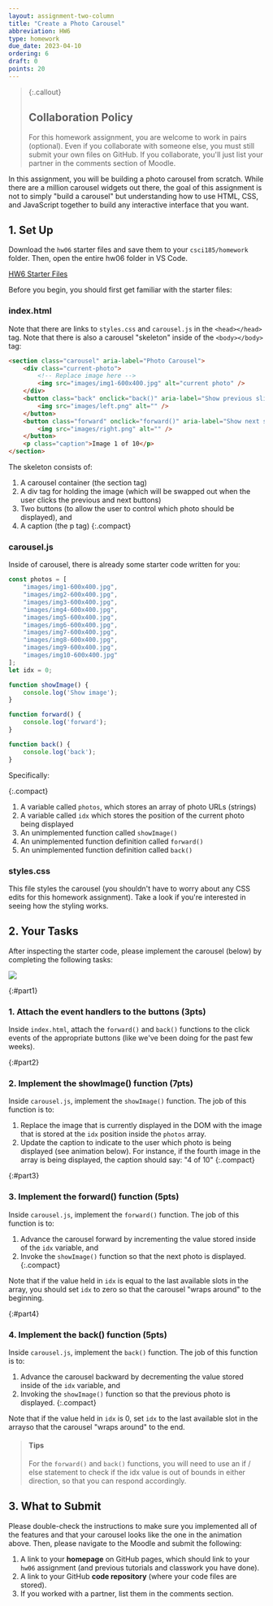 ```yaml
---
layout: assignment-two-column
title: "Create a Photo Carousel"
abbreviation: HW6
type: homework
due_date: 2023-04-10
ordering: 6
draft: 0
points: 20
---
```


<style>
    .medium {
        margin: 0 auto;
        display: block;
    }
</style>

> {:.callout}
> ## Collaboration Policy
> For this homework assignment, you are welcome to work in pairs (optional). Even if you collaborate with someone else, you must still submit your own files on GitHub. If you collaborate, you'll just list your partner in the comments section of Moodle. 

In this assignment, you will be building a photo carousel from scratch. While there are a million carousel widgets out there, the goal of this assignment is not to simply "build a carousel" but understanding how to use HTML, CSS, and JavaScript together to build any interactive interface that you want. 


## 1. Set Up
Download the `hw06` starter files and save them to your `csci185/homework` folder. Then, open the entire hw06 folder in VS Code.

<a href="/spring2023/course-files/homework/hw06.zip" class="nu-button">HW6 Starter Files <i class="fas fa-download"></i></a>

Before you begin, you should first get familiar with the starter files:

### index.html
Note that there are links to `styles.css` and `carousel.js` in the `<head></head>` tag. Note that there is also a carousel "skeleton" inside of the `<body></body>` tag: 

```html
<section class="carousel" aria-label="Photo Carousel">
    <div class="current-photo">
        <!-- Replace image here -->
        <img src="images/img1-600x400.jpg" alt="current photo" />
    </div> 
    <button class="back" onclick="back()" aria-label="Show previous slide">
        <img src="images/left.png" alt="" />
    </button>
    <button class="forward" onclick="forward()" aria-label="Show next slide">
        <img src="images/right.png" alt="" />
    </button>
    <p class="caption">Image 1 of 10</p>
</section>
```

The skeleton consists of:
1. A carousel container (the section tag)
2. A div tag for holding the image (which will be swapped out when the user clicks the previous and next buttons)
3. Two buttons (to allow the user to control which photo should be displayed), and
4. A caption (the p tag)
{:.compact}

### carousel.js
Inside of carousel, there is already some starter code written for you:

```js
const photos = [
    "images/img1-600x400.jpg",
    "images/img2-600x400.jpg",
    "images/img3-600x400.jpg",
    "images/img4-600x400.jpg",
    "images/img5-600x400.jpg",
    "images/img6-600x400.jpg",
    "images/img7-600x400.jpg",
    "images/img8-600x400.jpg",
    "images/img9-600x400.jpg",
    "images/img10-600x400.jpg"
];
let idx = 0;

function showImage() {
    console.log('Show image');
}

function forward() {
    console.log('forward');
}

function back() {
    console.log('back');
}
```

Specifically:

{:.compact}
1. A variable called `photos`, which stores an array of photo URLs (strings)
1. A variable called `idx` which stores the position of the current photo being displayed
1. An unimplemented function called `showImage()`
1. An unimplemented function definition called `forward()`
1. An unimplemented function definition called `back()`

### styles.css
This file styles the carousel (you shouldn't have to worry about any CSS edits for this homework assignment). Take a look if you're interested in seeing how the styling works.


## 2. Your Tasks
After inspecting the starter code, please implement the carousel (below) by completing the following tasks:

<img class="medium" src="/spring2023/assets/images/homework/hw06/demo.gif"/>


{:#part1}
### 1. Attach the event handlers to the buttons (3pts)
Inside `index.html`, attach the `forward()` and `back()` functions to the click events of the appropriate buttons (like we've been doing for the past few weeks).

{:#part2}
### 2. Implement the showImage() function (7pts)
Inside `carousel.js`, implement the `showImage()` function. The job of this function is to:
1. Replace the image that is currently displayed in the DOM with the image that is stored at the `idx` position inside the `photos` array. 
2. Update the caption to indicate to the user which photo is being displayed (see animation below). For instance, if the fourth image in the array is being displayed, the caption should say: "4 of 10"
{:.compact}

{:#part3}
### 3. Implement the forward() function (5pts)
Inside `carousel.js`, implement the `forward()` function. The job of this function is to:
1. Advance the carousel forward by incrementing the value stored inside of the `idx` variable, and 
2. Invoke the `showImage()` function so that the next photo is displayed.
{:.compact}

Note that if the value held in `idx` is equal to the last available slots in the array, you should set `idx` to zero so that the carousel "wraps around" to the beginning.

{:#part4}
### 4. Implement the back() function (5pts)
Inside `carousel.js`, implement the `back()` function. The job of this function is to:
1. Advance the carousel backward by decrementing the value stored inside of the `idx` variable, and 
2. Invoking the `showImage()` function so that the previous photo is displayed.
{:.compact}

Note that if the value held in `idx` is 0, set `idx` to the last available slot in the arrayso that the carousel "wraps around" to the end.


> #### Tips
> For the `forward()` and `back()` functions, you will need to use an if / else statement to check if the idx value is out of bounds in either direction, so that you can respond accordingly.

## 3. What to Submit
Please double-check the instructions to make sure you implemented all of the features and that your carousel looks like the one in the animation above. Then, please navigate to the Moodle and submit the following:

1. A link to your **homepage** on GitHub pages, which should link to your `hw06` assignment (and previous tutorials and classwork you have done).
2. A link to your GitHub **code repository** (where your code files are stored).
3. If you worked with a partner, list them in the comments section.